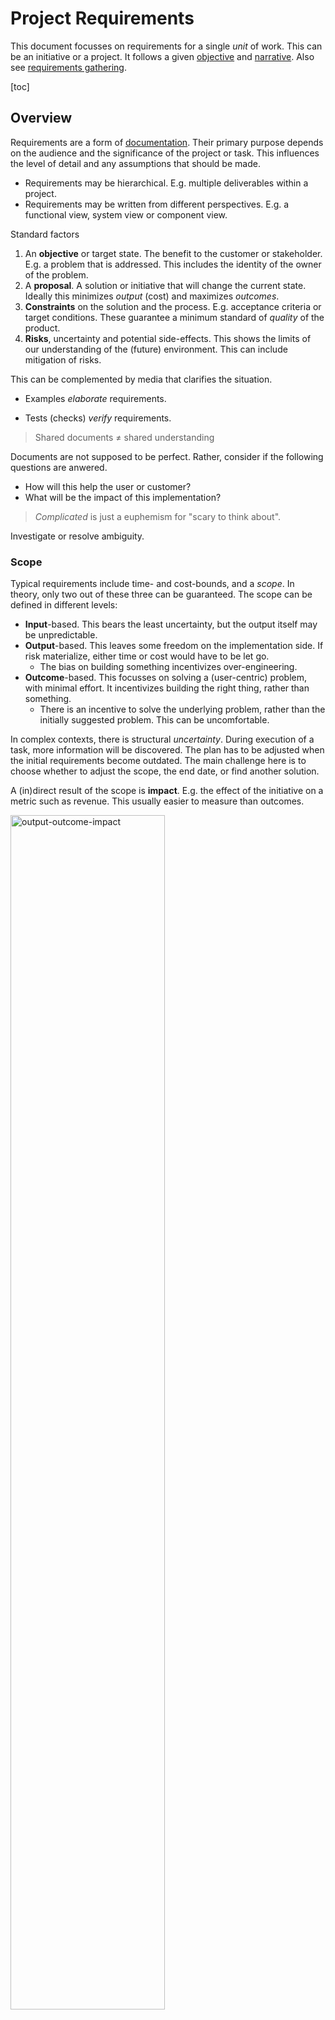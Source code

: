 # Project Requirements

This document focusses on requirements for a single *unit* of work. This can be an initiative or a project. It follows a given [objective](../management/goals-planning-strategy.md) and [narrative](../management/results.md). Also see [requirements gathering](./requirements-gathering.md).

[toc]

## Overview

Requirements are a form of [documentation](../documentation.md). Their primary purpose depends on the audience and the significance of the project or task. This influences the level of detail and any assumptions that should be made.

- Requirements may be hierarchical. E.g. multiple deliverables within a project.
- Requirements may be written from different perspectives. E.g. a functional view, system view or component view.



Standard factors

1. An **objective** or target state. The benefit to the customer or stakeholder. E.g. a problem that is addressed. This includes the identity of the owner of the problem.
2. A **proposal**. A solution or initiative that will change the current state. Ideally this minimizes *output* (cost) and maximizes *outcomes*.
3. **Constraints** on the solution and the process. E.g. acceptance criteria or target conditions. These guarantee a minimum standard of *quality* of the product.
4. **Risks**, uncertainty and potential side-effects. This shows the limits of our understanding of the (future) environment. This can include mitigation of risks.

This can be complemented by media that clarifies the situation.

- Examples *elaborate* requirements.

- Tests (checks) *verify* requirements.



> Shared documents ≠ shared understanding 

Documents are not supposed to be perfect. Rather, consider if the following questions are anwered.

- How will this help the user or customer?
- What will be the impact of this implementation?



> *Complicated* is just a euphemism for "scary to think about".

Investigate or resolve ambiguity.



### Scope

Typical requirements include time- and cost-bounds, and a *scope*. In theory, only two out of these three can be guaranteed. The scope can be defined in different levels:

- **Input**-based. This bears the least uncertainty, but the output itself may be unpredictable.
- **Output**-based. This leaves some freedom on the implementation side.  If risk materialize, either time or cost would have to be let go.
  - The bias on building something incentivizes over-engineering.
- **Outcome**-based. This focusses on solving a (user-centric) problem, with minimal effort. It incentivizes building the right thing, rather than something.
  - There is an incentive to solve the underlying problem, rather than the initially suggested problem. This can be uncomfortable.

In complex contexts, there is structural *uncertainty*. During execution of a task, more information will be discovered. The plan has to be adjusted when the initial requirements become outdated. The main challenge here is to choose whether to adjust the scope, the end date, or find another solution.

A (in)direct result of the scope is **impact**. E.g. the effect of the initiative on a metric such as revenue. This usually  easier to measure than outcomes.

<img src="../img/output-outcome-impact.png" alt="output-outcome-impact" style="width:70%;" />



|                 | 📦 Output        | 👤 Outcome | 💰 Impact             |
| --------------- | --------------- | --------- | -------------------- |
| **Factors**     | Time/cost/scope | Behaviour | Environment, markets |
| **Uncertainty** | Low to high     | High      | High                 |
| **Results**     | Fast            | Delayed   | Indirect             |



<img src="../img/scope-time-cost.png" alt="scope-time-cost" style="height:16em;" />

**Functional and non-functional requirements (NFR)**

[Functional requirements](https://en.wikipedia.org/wiki/Functional_requirement) specify how a system or component should behave, *as function* of its [inputs](https://en.wikipedia.org/wiki/IPO_model).

- They are designed to be *satisfiable*. I.e. one can (in theory) verify that they are met. E.g. using a metric or proof.

[Non-functional requirements](https://en.wikipedia.org/wiki/Non-functional_requirement) define how a system is supposed to be. E.g. qualities such as being user-friendly and maintainable.



### Types of Requirements

Requirements can be separated into critical and non-critical ones. See [MoSCoW](https://en.wikipedia.org/wiki/MoSCoW_method).

- *Must* have. Critical requirements.
- *Should* have. Functionality that is desired, but that could be replaced by alternative solutions.
- *Could* have. Desirable, but only if time and resources permit.
- *Won't* have. Explicitly excluded from the current scope.



## Specification



**Template: a system**

1. The behaviour of the system; how it reacts to inputs.
   - This part may be complex, but start with an high level, treating the internals as a black box.
2. The boundaries of the system; list all inputs and outputs.
3. The purpose of the system. This may result in some non-functional requirements.

### Tasks

Some tasks can be explained in a single sentence, but (large) tasks can be defined more thoroughly.

Before closing a task an appropriate review should be done to validate whether its purpose has been fulfilled.

#### Template: Task Titles

E.g. for user-stories.

What value a given feature would bring to a given *persona*.

Output-based:

> As a `Persona` I want an  `action` because it will bring this `benefit` which helps to reach this `outcome`, based on the fact that `______`  and the assumption that `______`.

Outcome-based:

> In order to reach this `outcome`, this `component` needs this `change`.

#### Template: Project Pitch

For a pitch, focus on the *why*. For the scope, shift to the *how*.

**One-pager**

The top-half explains the objective and purpose. The bottom-half covers the implementation.

```markdown
# Objective
**Why** is this relevant? **Who** will benefit from this? Why **now**?

# Current state
Twofold:
- Provide the necessary **context**. Where are we now?
- The **complication**. The current state may be either *problematic* or contain an *opportunity*.

# Question
What can be different? Allow the audience to consider *alternatives* before handing them a solution. Start believing that change is possible.

# Answer
The proposal. An **outcome** that improves the current state.
Ideally this is hierarchical. From a high-level vision to lower level details.

------------------------------------------------------------------------------

# Tasks
The input effort. Initiatives that should be taken to reach the desired outcome.

# Deliverables
Output / result. Ideally the deliverables provide value incrementally.
The scope and acceptance criteria may be added here at later stage.

# Cost
An estimate of the required time and resources. Include people and their roles.

# Risks
Unexpected problems that would disrupt the plan. Mention options to address each of them.
Include (external) dependencies.
```

**Abstract**

There can be a need for a light alternative of the one-pager. E.g. when informing colleagues, customers or stakeholders.

```markdown
- Why & for whom
- Context, problem, opportunity
- The proposal & the main deliverables
- Any details, relevant to the specific audience. E.g. deliverables or cost
```

#### Template: Small Tasks

**Why** the need for change. Why does a user need this:

- What problem does this task tackle?
  - Why does this need to be done now?
- What is the underlying problem?

**What** is going to happen:

- *Context*: What it the the <u>current</u> conditions?
- *Objective*:  What is the <u>target</u> condition (outcome)? Use acceptance criteria. Make this user-centric.
- *Proposal*: What is the proposed solution? What are the deliverables?
- *Strategy*: To what higher-level goal does this task relate? What are the next steps?

**How** to implement the change:

- Input:
  - What are the (rough) sub-tasks that are involved?
  - What is the minimal scope of the task?

- Outcome:
  - Refer to the acceptance criteria.

#### Template: Larger Task

In addition to the above:

**Why this** investment should be made

- What is the cost in terms of time and effort?
- How much uncertainty is there?
- What are the side-effects?

**When** this investment should be made

- What is the risk of not picking this up?
- How long can this be deferred?

How **success** is going to be measured

- What metrics will be used to track progress?

What **dependencies** are there?

### Template: TODO Lists

Listing everything that's valuable can lead to an impractical number of items. Instead, classify the tasks. Then make the top priority task explicit.

By **time horizon**:

```markdown
- Do later.
- Do sooner.
- Do now.
- Doing
```

By **importance**:

```markdown
- Could do.
- Should do.
- Must do.
- Doing
- Can't do (cancelled).
```

## Estimation

### Story Points

The [many roles](https://twitter.com/johncutlefish/status/1425849975108358147/photo/1) of story-points. Remember; story-points are not real.

- Incentive to write smaller stories, s.t. they more easily fit in the next sprint.
- Make estimations less subjective, e.g. by combining multiple (independent) estimations.
  - Use the abstraction "complexity" to make estimations less personal.
  - Stimulate discussion about the story itself and the number of points assigned to it. Talk about complexity.
- Estimate or report on team-capacity and/or productivity per sprint.
  - Show that the team works hard and consistently. Identify struggling teams.
- Shared value between the team and higher management. Improve reporting towards management.
  - Create burndown charts.
- Make (reasonable) commitments to motivate team members. Improve prioritization.

**Alternatives**

- Units: scope all tasks down until they have a comparable, small and manageable size. Large tasks are a challenge.
- Days per engineer: more specific than story-points but there is a risk of simplification (i.e. the comparison with an *average* engineer)
- Symbols. E.g.  `🐅 🦒 🐘`.
